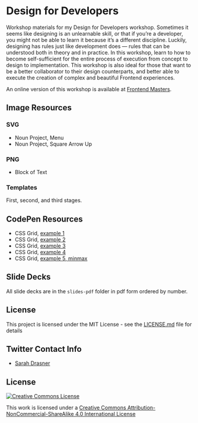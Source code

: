 # Design for Developers

Workshop materials for my Design for Developers workshop. Sometimes it seems like designing is an unlearnable skill, or that if you’re a developer, you might not be able to learn it because it’s a different discipline. Luckily, designing has rules just like development does — rules that can be understood both in theory and in practice. In this workshop, learn to how to become self-sufficient for the entire process of execution from concept to design to implementation. This workshop is also ideal for those that want to be a better collaborator to their design counterparts, and better able to execute the creation of complex and beautiful Frontend experiences.

An online version of this workshop is available at [Frontend Masters](https://frontendmasters.com/workshops/design-for-devs/).

## Image Resources

### SVG

- Noun Project, Menu
- Noun Project, Square Arrow Up

### PNG

- Block of Text

### Templates

First, second, and third stages.

## CodePen Resources

- CSS Grid, [example 1](https://codepen.io/sdras/pen/54dcd199a9f3dbf851b9a8f9c706b8f7)
- CSS Grid, [example 2](https://codepen.io/sdras/pen/927251d94ada804fea3af69537dbe212)
- CSS Grid, [example 3](https://codepen.io/sdras/pen/f79830e540a17a3690ab9a9e103b5256)
- CSS Grid, [example 4](https://codepen.io/sdras/pen/74d210572cdd934e60982fa742243ebd)
- CSS Grid, [example 5, minmax](https://codepen.io/sdras/pen/2c40c78b80eda0f03010a6182376f29e)

## Slide Decks

All slide decks are in the `slides-pdf` folder in pdf form ordered by number.

## License

This project is licensed under the MIT License - see the [LICENSE.md](LICENSE.md) file for details

## Twitter Contact Info

- [Sarah Drasner](https://twitter.com/sarah_edo)

## License

[![Creative Commons License](https://i.creativecommons.org/l/by-nc-sa/4.0/88x31.png)](http://creativecommons.org/licenses/by-nc-sa/4.0/)

This work is licensed under a [Creative Commons Attribution-NonCommercial-ShareAlike 4.0 International License](http://creativecommons.org/licenses/by-nc-sa/4.0/)

